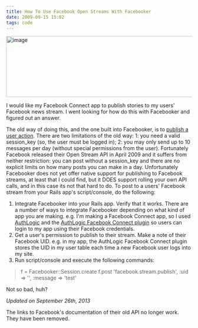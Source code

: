 ```yaml
---
title: How To Use Facebook Open Streams With Facebooker
date: 2009-09-15 15:02
tags: code
---
```

<img alt="image" height="165" src="/images/facebook_extended_permissions.jpg" width="512" />
<br/>

I would like my Facebook Connect app to publish stories to my users' Facebook news stream. I went looking for how do this with Facebooker and figured out an answer.

The old way of doing this, and the one built into Facebooker, is to [publish a user action][2]. There are two limitations of the old way: 1: you need a valid session_key (so, the user must be logged in); 2: you may only send up to 10 messages per day (without special permissions from the user). Fortunately Facebook released their Open Stream API in April 2009 and it suffers from neither restriction: you can post without a session_key and there are no explicit limits on how many posts you can make in a day. Unfortunately Facebooker does not yet offer native support for publishing to Facebook streams, at least that I could find, but it DOES support rolling your own API calls, and in this case its not that hard to do. To post to a users' Facebook stream from your Rails app's script/console, do the following:

1.  Integrate Facebooker into your Rails app.  Verify that it works.  There are a number of ways to integrate Facebooker depending on what kind of app you are making.  e.g. I'm making a Facebook Connect app, so I used [AuthLogic][4] and the [AuthLogic Facebook Connect plugin][5] so users can login to my app using their Facebook credentials.
2.  Get a user's  permission to publish to their stream.  Make a note of their Facebook UID.  e.g. in my app, the AuthLogic Facebook Connect plugin stores the UID in my user table each time a new Facebook user logs into my site.
3.  Run script/console and execute the following commands:

> <div>
>   <p>
>     f = Facebooker::Session.create f.post 'facebook.stream.publish', :uid => '<insert_facebook_uid_here>', :message => 'test'
>   </p>
> </div>

Not so bad, huh?

*Updated on September 26th, 2013*

The links to Facebook's documentation of their old API no longer work. They have been removed.

 [2]: http://facebooker.rubyforge.org/classes/Facebooker/Rails/Publisher.html
 [4]: http://github.com/binarylogic/authlogic
 [5]: http://github.com/kalasjocke/authlogic_facebook_connect
 